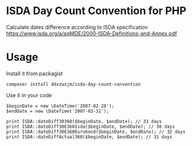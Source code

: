 # ISDA Day Count Convention for PHP
Calculate dates difference according to ISDA specification 
https://www.isda.org/a/aqMDE/2000-ISDA-Definitions-and-Annex.pdf

# Usage

Install it from packagist
```
composer install ddvzwzjm/isda-day-count-convention
```

Use it in your code
```
$beginDate = new \DateTime('2007-02-28');
$endDate = new \DateTime('2007-03-31');

print ISDA::dateDiff30360($beginDate, $endDate); // 33 days
print ISDA::dateDiff30E360Isda($beginDate, $endDate); // 30 days
print ISDA::dateDiff30E360Eurobond($beginDate, $endDate); // 32 days
print ISDA::dateDiffActual360($beginDate, $endDate); // 31 days

```
